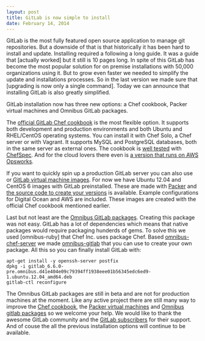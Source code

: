 ```yaml
---
layout: post
title: GitLab is now simple to install
date: February 14, 2014
---
```


GitLab is the most fully featured open source application to manage git repositories. But a downside of that is that historically it has been hard to install and update. Installing required a following a long guide. It was a guide that [actually worked] but it still is 10 pages long. In spite of this GitLab has become the most popular solution for on premise installations with 50,000 organizations using it. But to grow even faster we needed to simplify the update and installations processes. So in the last version we made sure that [upgrading is now only a single command]. Today we can announce that installing GitLab is also greatly simplified.

GitLab installation now has three new options: a Chef cookbook, Packer virtual machines and Omnibus GitLab packages.

The [official GitLab Chef cookbook](https://gitlab.com/gitlab-org/cookbook-gitlab/blob/master/README.md) is the most flexible option. It supports both development and production environments and both Ubuntu and RHEL/CentOS operating systems. You can install it with Chef Solo, a Chef server or with Vagrant. It supports MySQL and PostgreSQL databases, both in the same server as external ones. The cookbook is [well tested](https://gitlab.com/gitlab-org/cookbook-gitlab/tree/master/spec) with [ChefSpec](https://github.com/sethvargo/chefspec). And for the cloud lovers there even is [a version that runs on AWS Opsworks](https://gitlab.com/gitlab-com/cookbook-gitlab-opsworks/blob/master/README.md).

If you want to quickly spin up a production GitLab server you can also use or [GitLab virtual machine images](XXX). For now we have Ubuntu 12.04 and CentOS 6 images with GitLab preinstalled. These are made with [Packer](http://www.packer.io/) and [the source code to create your versions](https://gitlab.com/gitlab-org/gitlab-packer/blob/master/README.md) is available. Example configurations for Digital Ocean and AWS are included. These images are created with the official Chef cookbook mentioned earlier.

Last but not least are the [Omnibus GitLab packages](XXX). Creating this package was not easy. GitLab has a lot of dependencies which means that native packages would require packaging hunderds of gems. To solve this we used [omnibus-ruby] that Chef Inc. uses package Chef. Based [omnibus-chef-server](https://github.com/opscode/omnibus-chef-server) we made [omnibus-gitlab](https://gitlab.com/gitlab-org/omnibus-gitlab/blob/master/README.md) that you can use to create your own package. All this so you can finally install GitLab with:

```
apt-get install -y openssh-server postfix
dpkg -i gitlab_6.6.0-pre.omnibus.d41e404e09c79394ff1938eee01b56345edc6ed9-1.ubuntu.12.04_amd64.deb
gitlab-ctl reconfigure
```

The Omnibus GitLab packages are still in beta and are not for production machines at the moment. Like any active project there are still many way to improve the [Chef cookbook](https://gitlab.com/gitlab-org/cookbook-gitlab/issues), the [Packer virtual machines](https://gitlab.com/gitlab-org/gitlab-packer/issues) and [Omnibus gitlab packages](https://gitlab.com/gitlab-org/omnibus-gitlab/issues) so we welcome your help. We would like to thank the awesome GitLab community and the [GitLab subscribers](https://www.gitlab.com/subscription/) for their support. And of couse the all the previous installation options will continue to be available.
